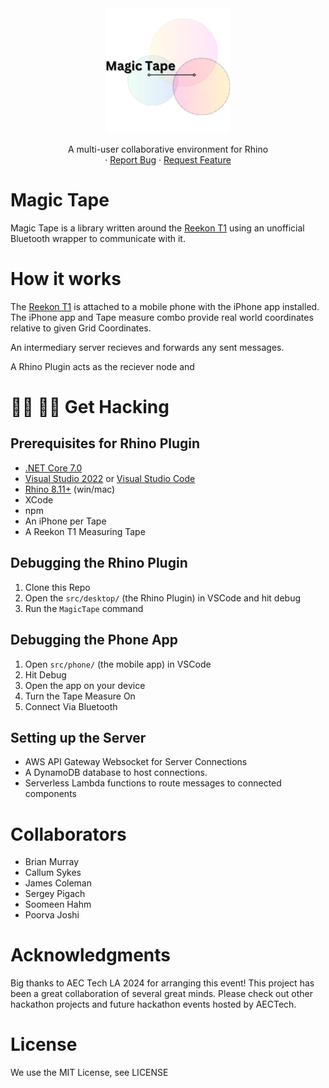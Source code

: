 <!-- PROJECT LOGO -->

<div align="center">
  <a href="https://github.com/murra133/MagicTape">
    <img src="art\logo.png" alt="Logo" width="200">
  </a>
  <p align="center">
    A multi-user collaborative environment for Rhino
    <br />
    ·
    <a href="https://github.com/murra133/MagicTape/issues">Report Bug</a>
    ·
    <a href="https://github.com/murra133/MagicTape/issues">Request Feature</a>
  </p>
</div>

# Magic Tape

Magic Tape is a library written around the [Reekon T1](https://www.reekon.tools/t1-tomahawk) using an unofficial Bluetooth wrapper to communicate with it.

# How it works

The [Reekon T1](https://www.reekon.tools/t1-tomahawk) is attached to a mobile phone with the iPhone app installed.
The iPhone app and Tape measure combo provide real world coordinates relative to given Grid Coordinates.

An intermediary server recieves and forwards any sent messages.

A Rhino Plugin acts as the reciever node and

# 🧑‍💻 👩‍💻 Get Hacking

## Prerequisites for Rhino Plugin

- [.NET Core 7.0](https://dotnet.microsoft.com/en-us/download/dotnet/7.0)
- [Visual Studio 2022](https://visualstudio.microsoft.com/vs/) or [Visual Studio Code](https://code.visualstudio.com/)
- [Rhino 8.11+](https://www.rhino3d.com/download/) (win/mac)
- XCode
- npm
- An iPhone per Tape
- A Reekon T1 Measuring Tape

## Debugging the Rhino Plugin

1. Clone this Repo
2. Open the `src/desktop/` (the Rhino Plugin) in VSCode and hit debug
3. Run the `MagicTape` command

## Debugging the Phone App

1. Open `src/phone/` (the mobile app) in VSCode
2. Hit Debug
3. Open the app on your device
4. Turn the Tape Measure On
5. Connect Via Bluetooth

## Setting up the Server

- AWS API Gateway Websocket for Server Connections
- A DynamoDB database to host connections.
- Serverless Lambda functions to route messages to connected components

# Collaborators

- Brian Murray
- Callum Sykes
- James Coleman
- Sergey Pigach
- Soomeen Hahm
- Poorva Joshi

# Acknowledgments

Big thanks to AEC Tech LA 2024 for arranging this event! This project has been a great collaboration of several great minds. Please check out other hackathon projects and future hackathon events hosted by AECTech.

# License

We use the MIT License, see LICENSE
